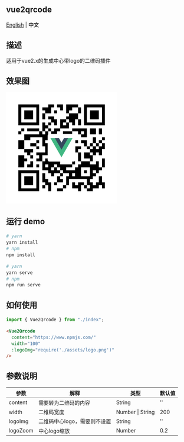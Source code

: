 ## vue2qrcode
[English](./README.md) | **中文**
## 描述  
适用于vue2.x的生成中心带logo的二维码插件  
## 效果图
<img src="./img/npmjs.com.png" width="300">

## 运行 demo
```bash
# yarn
yarn install
# npm
npm install
```

```bash
# yarn
yarn serve
# npm
npm run serve
```

## 如何使用  
```javascript
import { Vue2Qrcode } from "./index";
```
```html
<Vue2Qrcode
  content="https://www.npmjs.com/"
  width="100"
  :logoImg="require('./assets/logo.png')"
/>
```
## 参数说明 
| 参数     | 解释                          | 类型             | 默认值 |
| -------- | ---------------------------- | ---------------- | ------ |
| content  | 需要转为二维码的内容           | String           | ''     |
| width    | 二维码宽度                    | Number \| String | 200    |
| logoImg  | 二维码中心logo，需要则不设置   | String           | ''     |
| logoZoom | 中心logo缩放                  | Number           | 0.2    |
